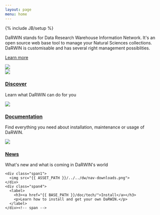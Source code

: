 ```yaml
---
layout: page
menu: home
---
```

{% include JB/setup %}

<div id="home">
  <div class="row" id="home_sum">
    <div class="span7">
      <p>DaRWIN stands for Data Research Warehouse Information Network.
      It's an open source web base tool to manage your Natural Sciences collections.
      DaRWIN is customisable and has several right management possiblities.
      </p>
      <p><a class="btn btn-large" href="{{ BASE_PATH }}/discover.html">Learn more</a></p>
    </div>
    <div class="span3">
      <img src="{{ ASSET_PATH }}/../../dw/book.png" />
    </div>
  </div>


  <div class="row">
    <div class="span1">
      <img src="{{ ASSET_PATH }}/../../dw/nav-about.png">
    </div>
    <div class="span3">
      <label>
        <h3><a href="{{ BASE_PATH }}/discover.html">Discover</a></h3>
        <p>Learn what DaRWIN can do for you</p>
      </label>
    </div><!-- span -->
    <div class="span1">
      <img src="{{ ASSET_PATH }}/../../dw/nav-documentation.png">
    </div>
    <div class="span3">
      <label>
        <h3><a href="{{ BASE_PATH }}/doc/">Documentation</a></h3>
        <p>Find everything you need about installation, maintenance or usage of DaRWIN.</p>
      </label>
    </div><!-- span -->
  </div>

  <div class="row">
    <div class="span1">
      <img src="{{ ASSET_PATH }}/../../dw/nav-community.png">
    </div>
    <div class="span3">
      <label>
        <h3><a href="{{ BASE_PATH }}/news.html">News</a></h3>
        <p>What&apos;s new and what is coming in DaRWIN&apos;s world</p>
      </label>
    </div><!-- span -->

    <div class="span1">
      <img src="{{ ASSET_PATH }}/../../dw/nav-downloads.png">
    </div>
    <div class="span4">
      <label>
        <h3><a href="{{ BASE_PATH }}/doc/tech/">Install</a></h3>
        <p>Learn how to install and get your own DaRWIN.</p>
      </label>
    </div><!-- span -->
  </div>
</div>
